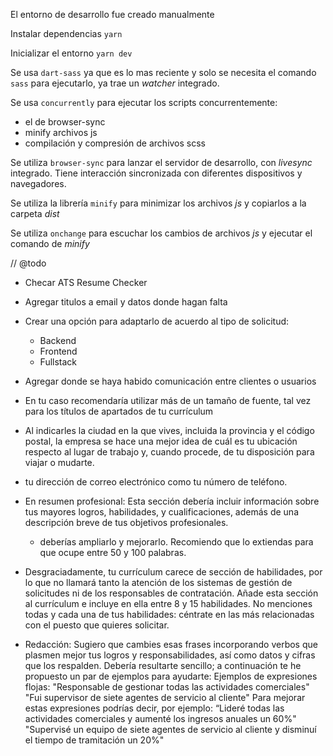 El entorno de desarrollo fue creado manualmente

Instalar dependencias
`yarn`

Inicializar el entorno
`yarn dev`

Se usa `dart-sass` ya que es lo mas reciente y solo se necesita el comando `sass`
para ejecutarlo, ya trae un _watcher_ integrado.

Se usa `concurrently` para ejecutar los scripts concurrentemente:
 - el de browser-sync
 - minify archivos js
 - compilación y compresión de archivos scss

Se utiliza `browser-sync` para lanzar el servidor de desarrollo, con _livesync_
integrado. Tiene interacción sincronizada con diferentes dispositivos y
navegadores.

Se utiliza la librería `minify` para minimizar los archivos *js* y copiarlos a la
carpeta _dist_

Se utiliza `onchange` para escuchar los cambios de archivos *js* y ejecutar el
comando de _minify_


// @todo
- Checar ATS Resume Checker
- Agregar titulos a email y datos donde hagan falta
- Crear una opción para adaptarlo de acuerdo al tipo de solicitud:
  - Backend
  - Frontend
  - Fullstack
- Agregar donde se haya habido comunicación entre clientes o usuarios
-  En tu caso recomendaría utilizar más de un tamaño de fuente, tal vez para los títulos de apartados de tu currículum
- Al indicarles la ciudad en la que vives, incluida la provincia y el código postal, la empresa se hace una mejor idea de cuál es tu ubicación respecto al lugar de trabajo y, cuando procede, de tu disposición para viajar o mudarte.
- tu dirección de correo electrónico como tu número de teléfono.
- En resumen profesional: Esta sección debería incluir información sobre tus mayores logros, habilidades, y cualificaciones, además de una descripción breve de tus objetivos profesionales.
  - deberías ampliarlo y mejorarlo. Recomiendo que lo extiendas para que ocupe entre 50 y 100 palabras.
- Desgraciadamente, tu currículum carece de sección de habilidades, por lo que no llamará tanto la atención de los sistemas de gestión de solicitudes ni de los responsables de contratación. Añade esta sección al currículum e incluye en ella entre 8 y 15 habilidades. No menciones todas y cada una de tus habilidades: céntrate en las más relacionadas con el puesto que quieres solicitar.

- Redacción: Sugiero que cambies esas frases incorporando verbos que plasmen mejor tus logros y responsabilidades, así como datos y cifras que los respalden. Debería resultarte sencillo; a continuación te he propuesto un par de ejemplos para ayudarte:
  Ejemplos de expresiones flojas:
  "Responsable de gestionar todas las actividades comerciales"
  "Fui supervisor de siete agentes de servicio al cliente"
  Para mejorar estas expresiones podrías decir, por ejemplo:
  “Lideré todas las actividades comerciales y aumenté los ingresos anuales un 60%"
  "Supervisé un equipo de siete agentes de servicio al cliente y disminuí el tiempo de tramitación un 20%"